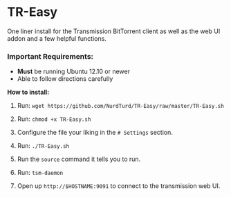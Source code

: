 # TR-Easy
One liner install for the Transmission BitTorrent client as well as the web UI addon and a few helpful functions.

### Important Requirements:
- **Must** be running Ubuntu 12.10 or newer
- Able to follow directions carefully

**How to install:**

1. Run: `wget https://github.com/NurdTurd/TR-Easy/raw/master/TR-Easy.sh`

2. Run: `chmod +x TR-Easy.sh`

3. Configure the file your liking in the `# Settings` section.

4. Run: `./TR-Easy.sh`

5. Run the `source` command it tells you to run.

6. Run: `tsm-daemon`

7. Open up `http://$HOSTNAME:9091` to connect to the transmission web UI.
